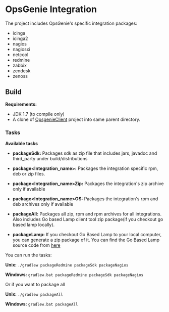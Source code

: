 # OpsGenie Integration

The project includes OpsGenie's specific integration packages:

* icinga
* icinga2
* nagios
* nagiosxi
* netcool
* redmine
* zabbix
* zendesk
* zenoss

## Build

**Requirements:** 

* JDK 1.7 (to compile only)
* A clone of [OpsgenieClient](https://github.com/opsgenie/opsgenieclient) project into same parent directory.

### Tasks

**Available tasks**

* **packageSdk:** Packages sdk as zip file that includes jars, javadoc and third_party under build/distributions
* **package\<Integration_name\>:** Packages the integration specific rpm, deb or zip files.
* **package\<Integration_name\>Zip:** Packages the integration's zip archive only if available
* **package\<Integration_name\>OS:** Packages the integration's rpm and deb archives only if available
* **packageAll:** Packages all zip, rpm and rpm archives for all integrations. Also includes Go based Lamp client tool zip package(if you checkout go based lamp locally).

* **packageLamp:** If you checkout Go Based Lamp to your local computer, you can generate a zip package of it. You can find the Go Based Lamp source code from [here](https://github.com/opsgenie/opsgenie-lamp)

You can run the tasks:

**Unix:** ``./gradlew packageRedmine packageSdk packageNagios``

**Windows:** ``gradlew.bat packageRedmine packageSdk packageNagios``

Or if you want to package all

**Unix:** ``./gradlew packageAll``

**Windows:** ``gradlew.bat packageAll``
